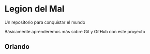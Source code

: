 # Legion del Mal
Un repositorio para conquistar el mundo

Básicamente aprenderemos más sobre Git y GitHub con este proyecto


## Orlando
